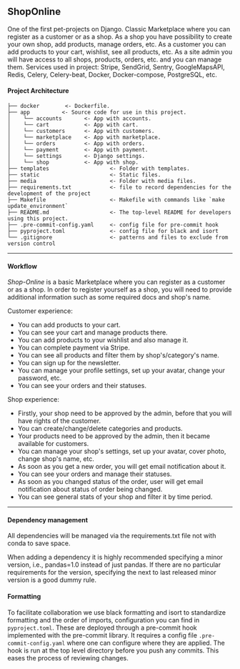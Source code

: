 [section start]: <> (project_name)
## ShopOnline

[section end]: <> (project_name)

One of the first pet-projects on Django. Classic Marketplace where you can register as a customer or as a shop.
As a shop you have possibility to create your own shop, add products, manage orders, etc.
As a customer you can add products to your cart, wishlist, see all products, etc.
As a site admin you will have access to all shops, products, orders, etc. and you can manage them.
Services used in project: Stripe, SendGrid, Sentry, GoogleMapsAPI, Redis, Celery, Celery-beat, Docker, Docker-compose, PostgreSQL, etc.

#### Project Architecture


    ├── docker        <- Dockerfile.
    ├── app          <- Source code for use in this project.
    │    └── accounts       <- App with accounts.
    │    └── cart           <- App with cart.  
    │    └── customers      <- App with customers.
    │    └── marketplace    <- App with marketplace.
    │    └── orders         <- App with orders.
    │    └── payment        <- App with payment.
    │    └── settings       <- Django settings.
    │    └── shop           <- App with shop.
    ├── templates                   <- Folder with templates.
    ├── static                      <- Static files.
    ├── media                       <- Folder with media files.
    ├── requirements.txt            <- file to record dependencies for the development of the project
    ├── Makefile                    <- Makefile with commands like `make update_environment`
    ├── README.md                   <- The top-level README for developers using this project.
    ├── .pre-commit-config.yaml     <- config file for pre-commit hook
    ├── pyproject.toml              <- config file for black and isort
    └── .gitignore                  <- patterns and files to exclude from version control 
--------
#### Workflow
*Shop-Online* is a basic Marketplace where you can register as a customer or as a shop.
In order to register yourself as a shop, you will need to provide additional information such as some required docs and shop's name.

Customer experience:
- You can add products to your cart.
- You can see your cart and manage products there.
- You can add products to your wishlist and also manage it.
- You can complete payment via Stripe.
- You can see all products and filter them by shop's/category's name.
- You can sign up for the newsletter.
- You can manage your profile settings, set up your avatar, change your password, etc.
- You can see your orders and their statuses.

Shop experience:
- Firstly, your shop need to be approved by the admin, before that you will have rights of the customer.
- You can create/change/delete categories and products.
- Your products need to be approved by the admin, then it became available for customers.
- You can manage your shop's settings, set up your avatar, cover photo, change shop's name, etc.
- As soon as you get a new order, you will get email notification about it.
- You can see your orders and manage their statuses.
- As soon as you changed status of the order, user will get email notification about status of order being changed.
- You can see general stats of your shop and filter it by time period.
--------
#### Dependency management

All dependencies will be managed via the requirements.txt file not with conda to save space.

When adding a dependency it is highly recommended specifying a minor version, i.e., pandas=1.0 instead of just pandas.
If there are no particular requirements for the version, specifying the next to last released minor version is a good dummy rule.

#### Formatting
To facilitate collaboration we use black formatting and isort to standardize formatting and the order of imports, configuration you can find in `pyproject.toml`.
These are deployed through a pre-commit hook implemented with the pre-commit library. It requires a config file 
`.pre-commit-config.yaml` where one can configure where they are applied. The hook is run at the top level directory
before you push any commits. This eases the process of reviewing changes.
